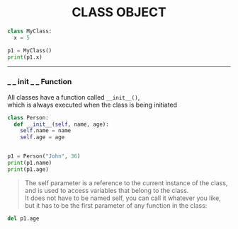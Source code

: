 # <CENTER>CLASS OBJECT
```PYTHON
class MyClass:
  x = 5

p1 = MyClass()
print(p1.x)
```
---
### _ _ init _ _ Function

All classes have a function called `__init__()`,  
which is always executed when the class is being initiated

```python
class Person:
  def __init__(self, name, age):
    self.name = name
    self.age = age


p1 = Person("John", 36)
print(p1.name)
print(p1.age)
```
> The self parameter is a reference to the current instance of the class, and is used to access variables that belong to the class.  
> It does not have to be named self, you can call it whatever you like, but it has to be the first parameter of any function in the class:

```python
del p1.age
```